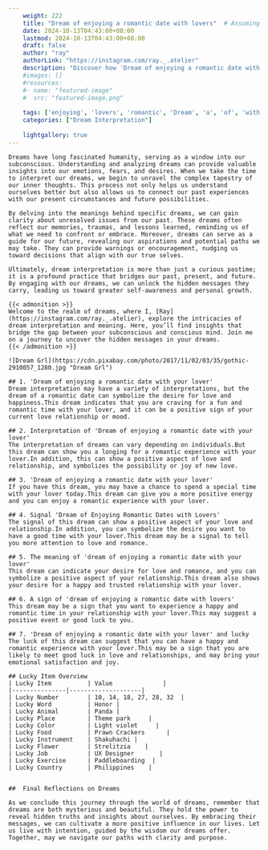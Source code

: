 ```yaml
---
    weight: 222
    title: "Dream of enjoying a romantic date with lovers"  # Assuming 'title' column exists
    date: 2024-10-13T04:43:00+08:00
    lastmod: 2024-10-13T04:43:00+08:00
    draft: false
    author: "ray"
    authorLink: "https://instagram.com/ray._.atelier"
    description: "Discover how 'Dream of enjoying a romantic date with lovers' can interpret your future and uncover its significant meanings in your life."
    #images: []
    #resources:
    #- name: "featured-image"
    #  src: "featured-image.png"
    
    tags: ['enjoying', 'lovers', 'romantic', 'Dream', 'a', 'of', 'with', 'date']
    categories: ["Dream Interpretation"]
    
    lightgallery: true
---
```

    
    Dreams have long fascinated humanity, serving as a window into our subconscious. Understanding and analyzing dreams can provide valuable insights into our emotions, fears, and desires. When we take the time to interpret our dreams, we begin to unravel the complex tapestry of our inner thoughts. This process not only helps us understand ourselves better but also allows us to connect our past experiences with our present circumstances and future possibilities.
    
    By delving into the meanings behind specific dreams, we can gain clarity about unresolved issues from our past. These dreams often reflect our memories, traumas, and lessons learned, reminding us of what we need to confront or embrace. Moreover, dreams can serve as a guide for our future, revealing our aspirations and potential paths we may take. They can provide warnings or encouragement, nudging us toward decisions that align with our true selves.
    
    Ultimately, dream interpretation is more than just a curious pastime; it is a profound practice that bridges our past, present, and future. By engaging with our dreams, we can unlock the hidden messages they carry, leading us toward greater self-awareness and personal growth.
    
    {{< admonition >}}
    Welcome to the realm of dreams, where I, [Ray](https://instagram.com/ray._.atelier), explore the intricacies of dream interpretation and meaning. Here, you’ll find insights that bridge the gap between your subconscious and conscious mind. Join me on a journey to uncover the hidden messages in your dreams.
    {{< /admonition >}}
    
    ![Dream Grl](https://cdn.pixabay.com/photo/2017/11/02/03/35/gothic-2910057_1280.jpg "Dream Grl")
    
    ## 1. 'Dream of enjoying a romantic date with your lover'
    Dream interpretation may have a variety of interpretations, but the dream of a romantic date can symbolize the desire for love and happiness.This dream indicates that you are craving for a fun and romantic time with your lover, and it can be a positive sign of your current love relationship or mood.
    
    ## 2. Interpretation of 'Dream of enjoying a romantic date with your lover'
    The interpretation of dreams can vary depending on individuals.But this dream can show you a longing for a romantic experience with your lover.In addition, this can show a positive aspect of love and relationship, and symbolizes the possibility or joy of new love.
    
    ## 3. 'Dream of enjoying a romantic date with your lover'
    If you have this dream, you may have a chance to spend a special time with your lover today.This dream can give you a more positive energy and you can enjoy a romantic experience with your lover.
    
    ## 4. Signal 'Dream of Enjoying Romantic Dates with Lovers'
    The signal of this dream can show a positive aspect of your love and relationship.In addition, you can symbolize the desire you want to have a good time with your lover.This dream may be a signal to tell you more attention to love and romance.
    
    ## 5. The meaning of 'dream of enjoying a romantic date with your lover'
    This dream can indicate your desire for love and romance, and you can symbolize a positive aspect of your relationship.This dream also shows your desire for a happy and trusted relationship with your lover.
    
    ## 6. A sign of 'dream of enjoying a romantic date with lovers'
    This dream may be a sign that you want to experience a happy and romantic time in your relationship with your lover.This may suggest a positive event or good luck to you.
    
    ## 7. 'Dream of enjoying a romantic date with your lover' and lucky
    The luck of this dream can suggest that you can have a happy and romantic experience with your lover.This may be a sign that you are likely to meet good luck in love and relationships, and may bring your emotional satisfaction and joy.
    
    ## Lucky Item Overview
    | Lucky Item          | Value              |
    |---------------|--------------------|
    | Lucky Number        | 10, 14, 18, 27, 28, 32  |
    | Lucky Word          | Honor |
    | Lucky Animal        | Panda |
    | Lucky Place         | Theme park     |
    | Lucky Color         | Light violet     |
    | Lucky Food          | Prawn Crackers      |
    | Lucky Instrument    | Shakuhachi |
    | Lucky Flower        | Strelitzia    |
    | Lucky Job           | UX Designer       |
    | Lucky Exercise      | Paddleboarding  |
    | Lucky Country       | Philippines    |
    
    
    ##  Final Reflections on Dreams
    
    As we conclude this journey through the world of dreams, remember that dreams are both mysterious and beautiful. They hold the power to reveal hidden truths and insights about ourselves. By embracing their messages, we can cultivate a more positive influence in our lives. Let us live with intention, guided by the wisdom our dreams offer. Together, may we navigate our paths with clarity and purpose.
    